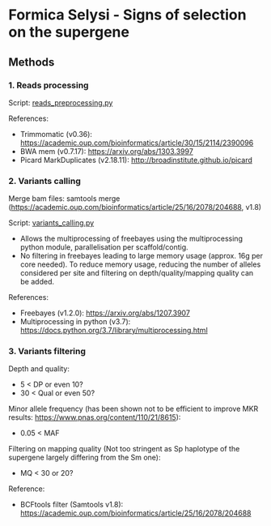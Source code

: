 # Formica Selysi - Signs of selection on the supergene

## Methods

### 1. Reads processing
Script: [reads_preprocessing.py](https://github.com/Mass23/FormicaSelysiBalSel/blob/master/reads_preprocessing.py)

References:
- Trimmomatic (v0.36): https://academic.oup.com/bioinformatics/article/30/15/2114/2390096
- BWA mem (v0.7.17): https://arxiv.org/abs/1303.3997
- Picard MarkDuplicates (v2.18.11): http://broadinstitute.github.io/picard

### 2. Variants calling
Merge bam files: samtools merge (https://academic.oup.com/bioinformatics/article/25/16/2078/204688, v1.8)

Script: [variants_calling.py](https://github.com/Mass23/FormicaSelysiBalSel/blob/master/variants_calling.py)
- Allows the multiprocessing of freebayes using the multiprocessing python module, parallelisation per scaffold/contig.
- No filtering in freebayes leading to large memory usage (approx. 16g per core needed). To reduce memory usage, reducing the number of alleles considered per site and filtering on depth/quality/mapping quality can be added.

References:
- Freebayes (v1.2.0):  https://arxiv.org/abs/1207.3907
- Multiprocessing in python (v3.7): https://docs.python.org/3.7/library/multiprocessing.html

### 3. Variants filtering
Depth and quality:
- 5 < DP or even 10?
- 30 < Qual or even 50?

Minor allele frequency (has been shown not to be efficient to improve MKR results: https://www.pnas.org/content/110/21/8615):
- 0.05 < MAF

Filtering on mapping quality (Not too stringent as Sp haplotype of the supergene largely differing from the Sm one):
- MQ < 30 or 20?

Reference:
- BCFtools filter (Samtools v1.8): https://academic.oup.com/bioinformatics/article/25/16/2078/204688
